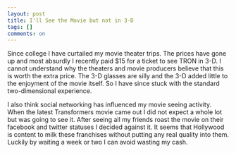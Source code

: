 ```yaml
---
layout: post
title: I'll See the Movie but not in 3-D
tags: []
comments: on
---
```

Since college I have curtailed my movie theater trips. The prices have gone up and most absurdly I recently paid $15 for a ticket to see TRON in 3-D. I cannot understand why the theaters and movie producers believe that this is worth the extra price. The 3-D glasses are silly and the 3-D added little to the enjoyment of the movie itself. So I have since stuck with the standard two-dimensional experience.

I also think social networking has influenced my movie seeing activity. When the latest Transformers movie came out I did not expect a whole lot but was going to see it. After seeing all my friends roast the movie on their facebook and twitter statuses I decided against it. It seems that Hollywood is content to milk these franchises without putting any real quality into them. Luckily by waiting a week or two I can avoid wasting my cash.

